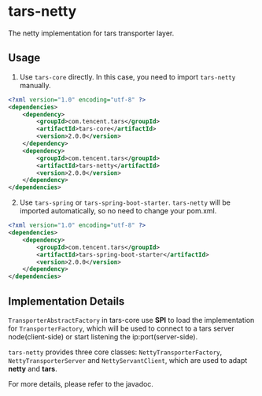 # tars-netty

The netty implementation for tars transporter layer.

Usage
------

1. Use `tars-core` directly. In this case, you need to import `tars-netty` manually.

```xml
<?xml version="1.0" encoding="utf-8" ?>
<dependencies>
    <dependency>
        <groupId>com.tencent.tars</groupId>
        <artifactId>tars-core</artifactId>
        <version>2.0.0</version>
    </dependency>
    <dependency>
        <groupId>com.tencent.tars</groupId>
        <artifactId>tars-netty</artifactId>
        <version>2.0.0</version>
    </dependency>
</dependencies>
```

2. Use `tars-spring` or `tars-spring-boot-starter`. `tars-netty` will be imported automatically, so no need to change
   your pom.xml.

```xml
<?xml version="1.0" encoding="utf-8" ?>
<dependencies>
    <dependency>
        <groupId>com.tencent.tars</groupId>
        <artifactId>tars-spring-boot-starter</artifactId>
        <version>2.0.0</version>
    </dependency>
</dependencies>
```

Implementation Details
------

`TransporterAbstractFactory` in tars-core use **SPI** to load the implementation for `TransporterFactory`, which will be
used to connect to a tars server node(client-side) or start listening the ip:port(server-side).

`tars-netty` provides three core classes: `NettyTransporterFactory`, `NettyTransporterServer` and `NettyServantClient`,
which are used to adapt **netty** and **tars**.

For more details, please refer to the javadoc.